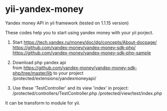 # yii-yandex-money
Yandex money API in yii framework (tested on 1.1.15 version)

These codes help you to start using yandex money with your yii porject.


1. Start
https://tech.yandex.ru/money/doc/dg/concepts/About-docpage/
https://github.com/yandex-money/yandex-money-sdk-php/
https://github.com/yandex-money/yandex-money-sdk-php-sample

2. Download php yandex api  
from https://github.com/yandex-money/yandex-money-sdk-php/tree/master/lib
to your project /protected/extensions/yandexmoneyapi/

3. Use these 'TestController' and its view 'index' in project:
/protected/controllers/TestController.php
/protected/view/test/index.php


It can be transform to module for yii.
